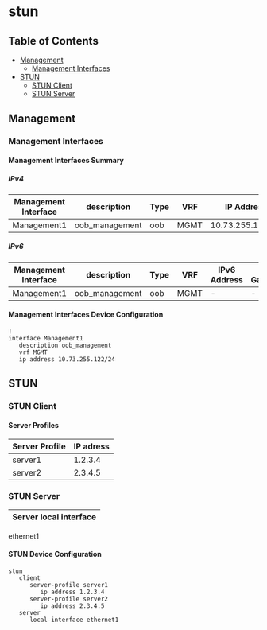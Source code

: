 # stun

## Table of Contents

- [Management](#management)
  - [Management Interfaces](#management-interfaces)
- [STUN](#stun)
  - [STUN Client](#stun-client)
  - [STUN Server](#stun-server)

## Management

### Management Interfaces

#### Management Interfaces Summary

##### IPv4

| Management Interface | description | Type | VRF | IP Address | Gateway |
| -------------------- | ----------- | ---- | --- | ---------- | ------- |
| Management1 | oob_management | oob | MGMT | 10.73.255.122/24 | 10.73.255.2 |

##### IPv6

| Management Interface | description | Type | VRF | IPv6 Address | IPv6 Gateway |
| -------------------- | ----------- | ---- | --- | ------------ | ------------ |
| Management1 | oob_management | oob | MGMT | - | - |

#### Management Interfaces Device Configuration

```eos
!
interface Management1
   description oob_management
   vrf MGMT
   ip address 10.73.255.122/24
```

## STUN

### STUN Client

#### Server Profiles

| Server Profile | IP adress |
| -------------- | --------- |
| server1 | 1.2.3.4|
| server2 | 2.3.4.5|

### STUN Server

| Server local interface |
| ---------------------- |
ethernet1

#### STUN Device Configuration

```eos
stun
   client
      server-profile server1
         ip address 1.2.3.4
      server-profile server2
         ip address 2.3.4.5
   server
      local-interface ethernet1
```

